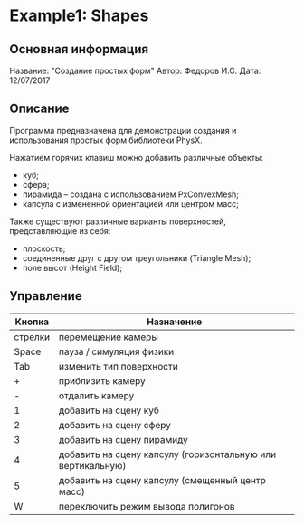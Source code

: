 # Example1: Shapes


## Основная информация

Название: "Создание простых форм"
Автор: Федоров И.С.
Дата: 12/07/2017


## Описание

Программа предназначена для демонстрации создания и использования простых форм библиотеки PhysX.

Нажатием горячих клавиш можно добавить различные объекты:
- куб;
- сфера;
- пирамида – создана с использованием PxConvexMesh;
- капсула с измененной ориентацией или центром масс;

Также существуют различные варианты поверхностей, представляющие из себя:
- плоскость;
- соединенные друг с другом треугольники (Triangle Mesh);
- поле высот (Height Field);


## Управление
Кнопка    | Назначение
----------|----------------
стрелки   | перемещение камеры
Space     | пауза / симуляция физики
Tab       | изменить тип поверхности
\+        | приблизить камеру
\-        | отдалить камеру
1         | добавить на сцену куб
2         | добавить на сцену сферу
3         | добавить на сцену пирамиду
4         | добавить на сцену капсулу (горизонтальную или вертикальную)
5         | добавить на сцену капсулу (смещенный центр масс)
W         | переключить режим вывода полигонов
